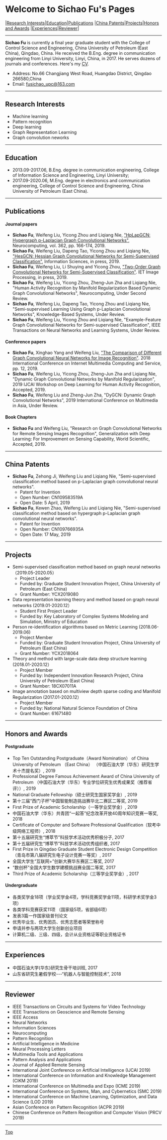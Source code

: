 # Welcome to Sichao Fu's Pages

|[Research Interests](#research-interests)|[Education](#education)|[Publications](#publications)
|[China Patents](#china-patents)|[Projects](#projects)|[Honors and Awards](#honors-and-awards)
|[Experiences](#experiences)|[Reviewer](#reviewer)|

---
**Sichao Fu** is currently a final year graduate student with the College of Control Science and Engineering, China University of Petroleum (East China), Qingdao, China. He received the B.Eng. degree in communication engineering from Linyi University, Linyi, China, in 2017. He serves dozens of journals and conferences. Here's my [CV](https://github.com/SichaoFu/MyWebpages/blob/master/CV-SichaoFu.pdf).
* Address: No.66 Changjiang West Road, Huangdao District, Qingdao 266580,China
* Email: fusichao_upc@163.com 

---

## Research Interests
* Machine learning
* Pattern recognition
* Deep learning
* Graph Representation Learning
* Graph convolution neworks

---

## Education
* 2013.09-2017.06, B.Eng. degree in communication engineering, College of Information Science and Engineering, Linyi University;
* 2017.09-2020.06, M.Eng. degree in electronics and communication engineering, College of Control Science and Engineering, China University of Petroleum (East China).

---

## Publications
#### Journal papers
* **Sichao Fu**, Weifeng Liu, Yicong Zhou and Liqiang Nie, ["HpLapGCN: Hypergraph p-Laplacian Graph Convolutional Networks"](https://doi.org/10.1016/j.neucom.2019.06.068), Neurocomputing, vol. 362, pp. 166-174, 2019.
* **Sichao Fu**, Weifeng Liu, Dapeng Tao, Yicong Zhou and Liqiang Nie, ["HesGCN: Hessian Graph Convolutional Networks for Semi-Supervised Classification"](https://doi.org/10.1016/j.ins.2019.11.019), Information Sciences, in press, 2019.
* **Sichao Fu**, Weifeng Liu, Li Shuying and Yicong Zhou, ["Two-Order Graph Convolutional Networks for Semi-Supervised Classification"](https://doi.org/10.1049/iet-ipr.2018.6224). IET Image Processing, in press, 2019.
* **Sichao Fu**, Weifeng Liu, Yicong Zhou, Zheng-Jun Zha and Liqiang Nie, "Human Activity Recognition by Manifold Regularization Based Dynamic Graph Convolutional Networks", Neurocomputing, Under Second Review.
* **Sichao Fu**, Weifeng Liu, Dapeng Tao, Yicong Zhou and Liqiang Nie, "Semi-supervised Learning Using Graph p-Laplacian Convolutional Networks", Knowledge-Based Systems, Under Review.
* **Sichao Fu**, Weifeng Liu, Yicong Zhou and Liqiang Nie, "Example-Feature Graph Convolutional Networks for Semi-supervised Classification", IEEE Transactions on Neural Networks and Learning Systems, Under Review.

#### Conference papers
* **Sichao Fu**, Xinghao Yang and Weifeng Liu, ["The Comparison of Different Graph Convolutional Neural Networks for Image Recognition"](https://doi.org/10.1145/3240876.3240915). 2018 International Conference on Internet Multimedia Computing and Service, pp. 12, 2019. 
* **Sichao Fu**, Weifeng Liu, Yicong Zhou, Zheng-Jun Zha and Liqiang Nie, "Dynamic Graph Convolutional Networks by Manifold Regularization", 2019 IJCAI Workshop on Deep Learning for Human Activity Recognition, Accepted, 2019.
* **Sichao Fu**, Weifeng Liu and Zheng-Jun Zha, "DyGCN: Dynamic Graph Convolutional Networks", 2019 International Conference on Multimedia in Asia, Under Review.

#### Book Chapters
* **Sichao Fu** and Weifeng Liu, "Research on Graph Convolutional Networks for Remote Sensing Images Recognition", Generalization with Deep Learning: For Improvement on Sensing Capability, World Scientific, Accepted, 2019.

---

## China Patents
* **Sichao Fu**, Zehong Ji, Weifeng Liu and Liqiang Nie, "Semi-supervised classification method based on p-Laplacian graph convolutional neural networks".
  * Patent for Invention
  * Open Number: CN109583519A
  * Open Date: 5 April, 2019
* **Sichao Fu**, Kewen Zhao, Weifeng Liu and Liqiang Nie, "Semi-supervised classification method based on hypergraph p-Laplacian graph convolutional neural networks".
  * Patent for Invention
  * Open Number: CN109766935A
  * Open Date: 17 May, 2019

---

## Projects
* Semi-supervised classification method based on graph neural networks （2019.05-2020.05）
    * Project Leader
    * Funded by: Graduate Student Innovation Project, China University of Petroleum (East China)
    * Grant Number: YCX2019080
* Data representation learning theory and method based on graph neural networks (2019.01-2020.12）
    * Student First Project Leader
    * Funded by: Key Laboratory of Complex Systems Modeling and Simulation, Ministry of Education
* Person re-identification algorithms based on Metric Learning (2018.06-2019.06)
     * Project Member
     * Funded by: Graduate Student Innovation Project, China University of Petroleum (East China)  
     * Grant Number: YCX2018064
* Theory and method with large-scale data deep structure learning (2018.01-2020.12）
    * Project Member
    * Funded by: Independent Innovation Research Project, China University of Petroleum (East China)  
    * Grant Number: 18CX07011A
* Image annotation based on multiview depth sparse coding and Manifold Regularization (2017.01-2020.12）
     * Project Member
     * Funded by: National Natural Science Foundation of China 
     * Grant Number: 61671480
   
---

## Honors and Awards
#### Postgraduate
* Top Ten Outstanding Postgraduate（Award Nomination） of China University of Petroleum （East China） （中国石油大学（华东）研究生学术十杰提名奖）, 2019
* Professional Degree Famous Achievement Award of China University of Petroleum  （中国石油大学（华东）专业学位研究生优秀成果奖（推荐省评））, 2019
* National Graduate Fellowship（硕士研究生国家奖学金）, 2019
* 第十三届“西门子杯”中国智能制造挑战赛华北二赛区二等奖, 2019
* First Prize of Academic Scholarship（一等学业奖学金）, 2019
* 中国石油大学（华东）共青团“一起答”纪念改革开放40周年知识竞赛一等奖, 2018
* Certificate of Computer and Software Professional Qualification（软考中级网络工程师）, 2018
* 第十五届研究生“博萃节”科技学术活动优秀积极分子, 2017
* 第十五届研究生“博萃节”科技学术活动优秀组织者, 2017
* First Prize in Qingdao Graduate Student Electronic Design Competition（青岛市第八届研究生电子设计竞赛一等奖）, 2017
* 全国大学生“互联网+”创新大赛华东赛区二等奖, 2017
* “数创杯”全国大学生数学建模挑战赛全国二等奖, 2017
* Third Prize of Academic Scholarship（三等学业奖学金）, 2017

#### Undergraduate
* 各类奖学金18项（学业奖学金4项，学科竞赛奖学金11项，科研学术奖学金3项）
* 各类学科竞赛获奖11项 （国家级5项，省部级6项）
* 发表3篇一作国家级普刊论文
* 优秀毕业生、优秀团员、优秀志愿者等荣誉称号
* 申请并参与两项大学生创新创业项目
* 计算机二级、三级、四级，会计从业资格证等职业资格证书

---

## Experiences
* 中国石油大学(华东)研究生骨干培训班, 2017 
* 山东省研究生暑假学校---“机器人与智能控制技术”, 2018

---

## Reviewer
* IEEE Transactions on Circuits and Systems for Video Technology
* IEEE Transactions on Geoscience and Remote Sensing
* IEEE Access
* Neural Networks
* Information Sciences
* Neurocomputing
* Pattern Recognition
* Artificial Intelligence in Medicine
* Neural Processing Letters
* Multimedia Tools and Applications
* Pattern Analysis and Applications
* Journal of Applied Remote Sensing
* International Joint Conference on Artificial Intelligence (IJCAI 2019)
* International Conference on Information and Knowledge Management (CIKM 2019)
* International Conference on Multimedia and Expo (ICME 2019)
* International Conference on Systems, Man, and Cybernetics (SMC 2019) 
* International Conference on Machine Learning, Optimization, and Data Science (LOD 2019)
* Asian Conference on Pattern Recognition (ACPR 2019)
* Chinese Conference on Pattern Recognition and Computer Vision (PRCV 2019)

---
[Top](#welcome-to-sichao-fus-pages)
